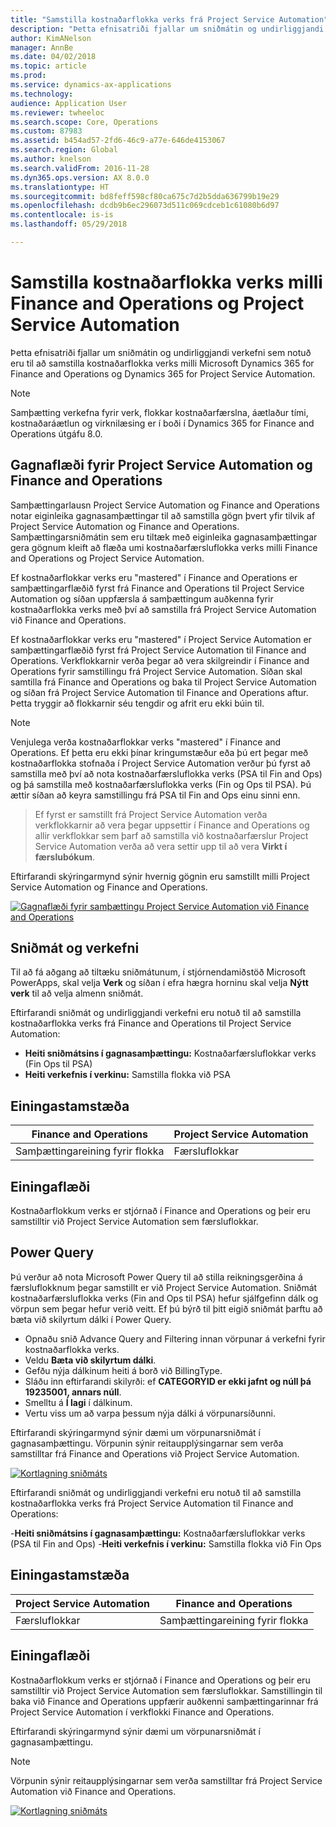```yaml
---
title: "Samstilla kostnaðarflokka verks frá Project Service Automation"
description: "Þetta efnisatriði fjallar um sniðmátin og undirliggjandi verkefni sem notuð eru til að samstilla kostnaðarflokka verks milli Microsoft Dynamics 365 for Finance and Operations og Dynamics 365 for Project Service Automation."
author: KimANelson
manager: AnnBe
ms.date: 04/02/2018
ms.topic: article
ms.prod: 
ms.service: dynamics-ax-applications
ms.technology: 
audience: Application User
ms.reviewer: twheeloc
ms.search.scope: Core, Operations
ms.custom: 87983
ms.assetid: b454ad57-2fd6-46c9-a77e-646de4153067
ms.search.region: Global
ms.author: knelson
ms.search.validFrom: 2016-11-28
ms.dyn365.ops.version: AX 8.0.0
ms.translationtype: HT
ms.sourcegitcommit: bd8feff598cf80ca675c7d2b5dda636799b19e29
ms.openlocfilehash: dcdb9b6ec296073d511c069cdceb1c61080b6d97
ms.contentlocale: is-is
ms.lasthandoff: 05/29/2018

---
```


# <a name="synchronize-project-expense-categories-between-finance-and-operations-and-project-service-automation"></a>Samstilla kostnaðarflokka verks milli Finance and Operations og Project Service Automation

Þetta efnisatriði fjallar um sniðmátin og undirliggjandi verkefni sem notuð eru til að samstilla kostnaðarflokka verks milli Microsoft Dynamics 365 for Finance and Operations og Dynamics 365 for Project Service Automation.

> [!NOTE]
> Samþætting verkefna fyrir verk, flokkar kostnaðarfærslna, áætlaður tími, kostnaðaráætlun og virknilæsing er í boði í Dynamics 365 for Finance and Operations útgáfu 8.0.

## <a name="data-flow-for-project-service-automation-and-finance-and-operations"></a>Gagnaflæði fyrir Project Service Automation og Finance and Operations

Samþættingarlausn Project Service Automation og Finance and Operations notar eiginleika gagnasamþættingar til að samstilla gögn þvert yfir tilvik af Project Service Automation og Finance and Operations. Samþættingarsniðmátin sem eru tiltæk með eiginleika gagnasamþættingar gera gögnum kleift að flæða umi kostnaðarfærsluflokka verks milli Finance and Operations og Project Service Automation.

Ef kostnaðarflokkar verks eru "mastered" í Finance and Operations er samþættingarflæðið fyrst frá Finance and Operations til Project Service Automation og síðan uppfærsla á samþættingum auðkenna fyrir kostnaðarflokka verks með því að samstilla frá Project Service Automation við Finance and Operations.

Ef kostnaðarflokkar verks eru "mastered" í Project Service Automation er samþættingarflæðið fyrst frá Project Service Automation til Finance and Operations. Verkflokkarnir verða þegar að vera skilgreindir í Finance and Operations fyrir samstillingu frá Project Service Automation. Síðan skal samtilla frá Finance and Operations og baka til Project Service Automation og síðan frá Project Service Automation til Finance and Operations aftur. Þetta tryggir að flokkarnir séu tengdir og afrit eru ekki búin til.

> [!NOTE]
> Venjulega verða kostnaðarflokkar verks "mastered" í Finance and Operations. Ef þetta eru ekki þínar kringumstæður eða þú ert þegar með kostnaðarflokka stofnaða í Project Service Automation verður þú fyrst að samstilla með því að nota kostnaðarfærsluflokka verks (PSA til Fin and Ops) og þá samstilla með kostnaðarfærsluflokka verks (Fin og Ops til PSA). Þú ættir síðan að keyra samstillingu frá PSA til Fin and Ops einu sinni enn.

> Ef fyrst er samstillt frá Project Service Automation verða verkflokkarnir að vera þegar uppsettir í Finance and Operations og allir verkflokkar sem þarf að samstilla við kostnaðarfærslur Project Service Automation verða að vera settir upp til að vera **Virkt í færslubókum**.

Eftirfarandi skýringarmynd sýnir hvernig gögnin eru samstillt milli Project Service Automation og Finance and Operations.

[![Gagnaflæði fyrir samþættingu Project Service Automation við Finance and Operations](./media/ProjectExpenseCategoriesFlow.png)](./media/ProjectExpenseCategoriesFlow.png)


## <a name="templates-and-tasks"></a>Sniðmát og verkefni

Til að fá aðgang að tiltæku sniðmátunum, í stjórnendamiðstöð Microsoft PowerApps, skal velja **Verk** og síðan í efra hægra horninu skal velja **Nýtt verk** til að velja almenn sniðmát.

Eftirfarandi sniðmát og undirliggjandi verkefni eru notuð til að samstilla kostnaðarflokka verks frá Finance and Operations til Project Service Automation:

-  **Heiti sniðmátsins í gagnasamþættingu:** Kostnaðarfærsluflokkar verks (Fin Ops til PSA)
-  **Heiti verkefnis í verkinu:** Samstilla flokka við PSA

## <a name="entity-set"></a>Einingastamstæða

| Finance and Operations               | Project Service Automation    |
|--------------------------------------|-------------------------------|
| Samþættingareining fyrir flokka    | Færsluflokkar        |

## <a name="entity-flow"></a>Einingaflæði

Kostnaðarflokkum verks er stjórnað í Finance and Operations og þeir eru samstilltir við Project Service Automation sem færsluflokkar.

## <a name="power-query"></a>Power Query

Þú verður að nota Microsoft Power Query til að stilla reikningsgerðina á færsluflokknum þegar samstillt er við Project Service Automation. Sniðmát kostnaðarfærsluflokka verks (Fin and Ops til PSA) hefur sjálfgefinn dálk og vörpun sem þegar hefur verið veitt. Ef þú býrð til þitt eigið sniðmát þarftu að bæta við skilyrtum dálki í Power Query.
- Opnaðu snið Advance Query and Filtering innan vörpunar á verkefni fyrir kostnaðarflokka verks.
- Veldu **Bæta við skilyrtum dálki**.
- Gefðu nýja dálkinum heiti á borð við BillingType.
- Sláðu inn eftirfarandi skilyrði: ef **CATEGORYID er ekki jafnt og núll þá 19235001, annars núll**.
- Smelltu á **Í lagi** í dálkinum.
- Vertu viss um að varpa þessum nýja dálki á vörpunarsíðunni.

Eftirfarandi skýringarmynd sýnir dæmi um vörpunarsniðmát í gagnasamþættingu. Vörpunin sýnir reitaupplýsingarnar sem verða samstilltar frá Finance and Operations við Project Service Automation.

[![Kortlagning sniðmáts](./media/ProjectExpenseCategoriesToPSAMapping.jpg)](./media/ProjectExpenseCategoriesToPSAMapping.jpg)

Eftirfarandi sniðmát og undirliggjandi verkefni eru notuð til að samstilla kostnaðarflokka verks frá Project Service Automation til Finance and Operations:

-**Heiti sniðmátsins í gagnasamþættingu:** Kostnaðarfærsluflokkar verks (PSA til Fin and Ops) -**Heiti verkefnis í verkinu:** Samstilla flokka við Fin Ops

## <a name="entity-set"></a>Einingastamstæða

| Project Service Automation      | Finance and Operations             |
|---------------------------------|------------------------------------|
| Færsluflokkar          | Samþættingareining fyrir flokka  | 

## <a name="entity-flow"></a>Einingaflæði

Kostnaðarflokkum verks er stjórnað í Finance and Operations og þeir eru samstilltir við Project Service Automation sem færsluflokkar. Samstillingin til baka við Finance and Operations uppfærir auðkenni samþættingarinnar frá Project Service Automation í verkflokki Finance and Operations.

Eftirfarandi skýringarmynd sýnir dæmi um vörpunarsniðmát í gagnasamþættingu.

> [!NOTE]
> Vörpunin sýnir reitaupplýsingarnar sem verða samstilltar frá Project Service Automation við Finance and Operations.

[![Kortlagning sniðmáts](./media/ProjectExpenseCategoriesToFinOpsMapping.jpg)](./media/ProjectExpenseCategoriesToFinOpsMapping.jpg)

